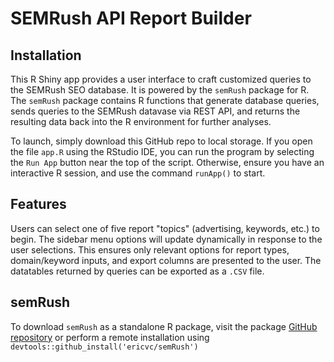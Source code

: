 SEMRush API Report Builder
================

## Installation

This R Shiny app provides a user interface to craft customized queries to the SEMRush SEO database. It is powered by the `semRush` package for R. The `semRush` package contains R functions that generate database queries, sends queries to the SEMRush datavase via REST API, and returns the resulting data back into the R environment for further analyses.

To launch, simply download this GitHub repo to local storage. If you open the file `app.R` using the RStudio IDE, you can run the program by selecting the `Run App` button near the top of the script. Otherwise, ensure you have an interactive R session, and use the command `runApp()` to start.

## Features

Users can select one of five report "topics" (advertising, keywords, etc.) to begin. The sidebar menu options will update dynamically in response to the user selections. This ensures only relevant options for report types, domain/keyword inputs, and export columns are presented to the user. The datatables returned by queries can be exported as a `.CSV` file.

## semRush

To download `semRush` as a standalone R package, visit the package [GitHub repository](https://github.com/ericvc/semRush) or perform a remote installation using `devtools::github_install('ericvc/semRush')`
